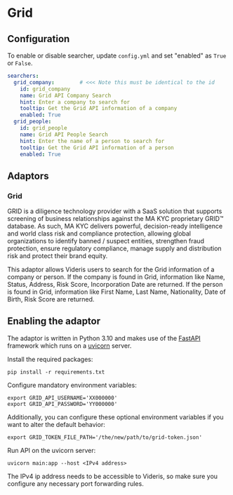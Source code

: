 # Grid

## Configuration

To enable or disable searcher, update `config.yml` and set "enabled" as `True` or `False`.

```yaml
searchers:
  grid_company:        # <<< Note this must be identical to the id
    id: grid_company
    name: Grid API Company Search
    hint: Enter a company to search for
    tooltip: Get the Grid API information of a company
    enabled: True
  grid_people:
    id: grid_people
    name: Grid API People Search
    hint: Enter the name of a person to search for
    tooltip: Get the Grid API information of a person
    enabled: True

```

## Adaptors

### Grid

GRID is a diligence technology provider with a SaaS solution that supports screening of business relationships against the MA KYC proprietary GRID™ database. As such, MA KYC delivers powerful, decision-ready intelligence and world class risk and compliance protection, allowing global organizations to identify banned / suspect entities, strengthen fraud protection, ensure regulatory compliance, manage supply and distribution risk and protect their brand equity.

This adaptor allows Videris users to search for the Grid information of a company or person. If the company is found in Grid, information like Name, Status, Address, Risk Score, Incorporation Date are returned. If the person is found in Grid, information like First Name, Last Name, Nationality, Date of Birth, Risk Score are returned.


## Enabling the adaptor

The adaptor is written in Python 3.10 and makes use of the [FastAPI](https://fastapi.tiangolo.com/) framework which runs on a [uvicorn](https://www.uvicorn.org/) server.

Install the required packages:

```
pip install -r requirements.txt
```

Configure mandatory environment variables:

```
export GRID_API_USERNAME='XX000000'
export GRID_API_PASSWORD='YY000000'
```

Additionally, you can configure these optional environment variables if you want to alter the default behavior:

```
export GRID_TOKEN_FILE_PATH='/the/new/path/to/grid-token.json'
```

Run API on the uvicorn server:

```
uvicorn main:app --host <IPv4 address>
```

The IPv4 ip address needs to be accessible to Videris, so make sure you configure any necessary port forwarding rules.
